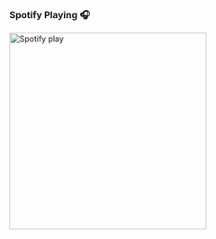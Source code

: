 ### Spotify Playing 🎧

[<img src="https://novatorem-timootmm.vercel.app/api/spotify-playing" alt="Spotify play" width="350" />](https://open.spotify.com/user/315nzt4csmzhvrfggqxbpd7c76qy)
